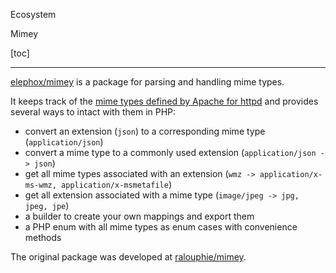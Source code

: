 <section class="hero is-primary">
  <div class="hero-body">
    <p class="title">Ecosystem</p>
    <p class="subtitle">Mimey</p>
  </div>
</section>

<!---{? set title = "Mimey @ Elephox" }-->

[toc]

---

[elephox/mimey](https://github.com/elephox-dev/mimey) is a package for parsing and handling mime types.

It keeps track of the [mime types defined by Apache for httpd](https://svn.apache.org/repos/asf/httpd/httpd/trunk/docs/conf/mime.types)
and provides several ways to intact with them in PHP:

- convert an extension (`json`) to a corresponding mime type (`application/json`)
- convert a mime type to a commonly used extension (`application/json -> json`)
- get all mime types associated with an extension (`wmz -> application/x-ms-wmz, application/x-msmetafile`)
- get all extension associated with a mime type (`image/jpeg -> jpg, jpeg, jpe`)
- a builder to create your own mappings and export them
- a PHP enum with all mime types as enum cases with convenience methods

The original package was developed at [ralouphie/mimey](https://github.com/ralouphie/mimey).
